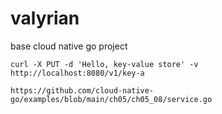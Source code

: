 # valyrian
base cloud native go project

```
curl -X PUT -d 'Hello, key-value store' -v http://localhost:8080/v1/key-a

https://github.com/cloud-native-go/examples/blob/main/ch05/ch05_08/service.go
```